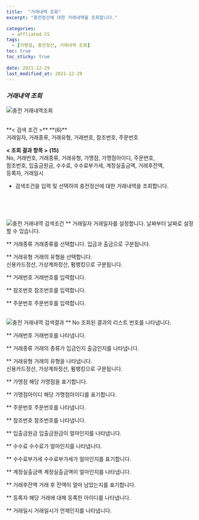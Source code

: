 ```yaml
---
title:  "거래내역 조회"
excerpt: "충전정산에 대한 거래내역을 조회합니다."

categories:
  - affliated CS
tags:
  - [가맹점, 충전정산, 거래내역 조회]
toc: true
toc_sticky: true
 
date: 2021-12-29
last_modified_at: 2021-12-29
---
```

### *거래내역 조회*
![충전 거래내역조회](https://user-images.githubusercontent.com/95394003/147639719-34267411-da15-465b-bddf-5bfb7215ae0f.jpeg)

 <br>
**< 검색 조건 >** **(6)**
<br>거래일자, 거래종류, 거래유형, 거래번호, 참조번호, 주문번호

**< 조회 결과 항목 >** **(15)**
<br>No, 거래번호, 거래종류, 거래유형, 가맹점, 가맹점아이디, 주문번호,<br>참조번호, 입출금원금, 수수료, 수수료부가세, 계정실출금액, 거래후잔액,<br>등록자, 거래일시


- 검색조건을 입력 및 선택하여 충전정산에 대한 거래내역을 조회합니다.
<br>
<br>


<br>

![충전 거래내역 검색조건](https://user-images.githubusercontent.com/95394003/147639724-24b85cf5-5d37-4427-b7a3-10a4974da596.jpeg)
** 거래일자
거래일자를 설정합니다. 날짜부터 날짜로 설정할 수 있습니다.

** 거래종류
거래종류를 선택합니다. 입금과 출금으로 구분됩니다.

** 거래유형
거래의 유형을 선택합니다.<br>신용카드정산, 가상계좌정산, 펌뱅킹으로 구분됩니다.

** 거래번호
거래번호를 입력합니다.

** 참조번호
참조번호를 입력합니다.

** 주문번호
주문번호를 입력합니다.
<br>
<br>

![충전 거래내역 검색결과](https://user-images.githubusercontent.com/95394003/147639729-7a8e162f-3f1e-47e8-a873-339542ce1a27.jpeg)
** No
조회된 결과의 리스트 번호를 나타냅니다.

** 거래번호
거래번호를 나타냅니다.

** 거래종류
거래의 종류가 입금인지 출금인지를 나타냅니다.

** 거래유형
거래의 유형을 나타냅니다.<br>
신용카드정산, 가상계좌정산, 펌뱅킹으로 구분됩니다.

** 가맹점
해당 가맹점을 표기합니다.

** 가맹점아이디
해당 가맹점아이디를 표기합니다.

** 주문번호
주문번호를 나타냅니다.

** 참조번호
참조번호를 나타냅니다.

** 입출금원금
입출금원금이 얼마인지를 나타냅니다.

** 수수료
수수료가 얼마인지를 나타냅니다.

** 수수료부가세
수수료부가세가 얼마인지를 표기합니다.

** 계정실출금액
계정실출금액이 얼마인지를 나타냅니다.

** 거래후잔액
거래 후 잔액이 얼마 남았는지를 표기합니다.

** 등록자
해당 거래에 대해 등록한 아이디를 나타냅니다.

** 거래일시
거래일시가 언제인지를 나타냅니다.

